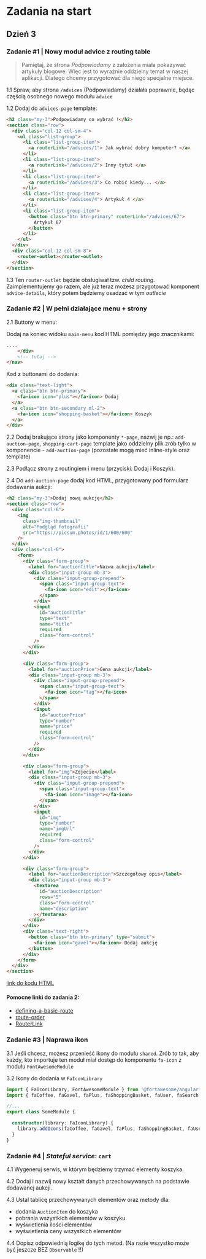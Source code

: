 # Zadania na start
## Dzień 3

### Zadanie #1 | Nowy moduł advice z routing table
    
> Pamiętaj, że strona _Podpowiadamy_ z założenia miała pokazywać artykuły blogowe. Więc jest to wyraźnie oddzielny temat w naszej aplikacji. Dlatego chcemy przygotować dla niego specjalne miejsce. 

1.1 Spraw, aby strona `/advices` (Podpowiadamy) działała poprawnie, będąc częścią osobnego nowego modułu `advice`

1.2 Dodaj do `advices-page` template:

```html
<h2 class="my-3">Podpowiadamy co wybrać !</h2>
<section class="row">
  <div class="col-12 col-sm-4">
    <ul class="list-group">
      <li class="list-group-item">
        <a routerLink="/advices/1"> Jak wybrać dobry komputer? </a>
      </li>
      <li class="list-group-item">
        <a routerLink="/advices/2"> Inny tytuł </a>
      </li>
      <li class="list-group-item">
        <a routerLink="/advices/3"> Co robić kiedy... </a>
      </li>
      <li class="list-group-item">
        <a routerLink="/advices/4"> Artykuł 4 </a>
      </li>
      <li class="list-group-item">
        <button class="btn btn-primary" routerLink="/advices/67">
          Artykuł 67
        </button>
      </li>
    </ul>
  </div>
  <div class="col-12 col-sm-8">
    <router-outlet></router-outlet>
  </div>
</section>
```
      
1.3 Ten `router-outlet` będzie obsługiwał tzw. _child routing_. Zaimplementujemy go razem, ale już teraz możesz przygotować komponent `advice-details`, który potem będziemy osadzać w tym _outlecie_


### Zadanie #2 | W pełni działające menu + strony

2.1 Buttony w menu:

Dodaj na koniec widoku `main-menu` kod HTML pomiędzy jego znacznikami:
```html
....
    </div>
    <!-- tutaj -->
</nav>
```
Kod z buttonami do dodania:
```html
<div class="text-light">
  <a class="btn btn-primary">
    <fa-icon icon="plus"></fa-icon> Dodaj
  </a>
  <a class="btn btn-secondary ml-2">
    <fa-icon icon="shopping-basket"></fa-icon> Koszyk
  </a>
</div>
```

2.2 Dodaj brakujące strony jako komponenty `*-page`, nazwij je np.: `add-auction-page`, `shopping-cart-page`
template jako oddzielny plik zrób tylko w komponencie - `add-auction-page`
(pozostałe mogą mieć inline-style oraz template)

2.3 Podłącz strony z routingiem i menu (przyciski: Dodaj i Koszyk).

2.4 Do `add-auction-page` dodaj kod HTML, przygotowany pod formularz dodawania aukcji:

```html
<h2 class="my-3">Dodaj nową aukcję</h2>
<section class="row">
  <div class="col-6">
    <img
      class="img-thumbnail"
      alt="Podgląd fotografii"
      src="https://picsum.photos/id/1/600/600"
    />
  </div>
  <div class="col-6">
    <form>
      <div class="form-group">
        <label for="auctionTitle">Nazwa aukcji</label>
        <div class="input-group mb-3">
          <div class="input-group-prepend">
            <span class="input-group-text">
              <fa-icon icon="edit"></fa-icon>
            </span>
          </div>
          <input
            id="auctionTitle"
            type="text"
            name="title"
            required
            class="form-control"
          />
        </div>
      </div>

      <div class="form-group">
        <label for="auctionPrice">Cena aukcji</label>
        <div class="input-group mb-3">
          <div class="input-group-prepend">
            <span class="input-group-text">
              <fa-icon icon="tag"></fa-icon>
            </span>
          </div>
          <input
            id="auctionPrice"
            type="number"
            name="price"
            required
            class="form-control"
          />
        </div>
      </div>

      <div class="form-group">
        <label for="img">Zdjecie</label>
        <div class="input-group mb-3">
          <div class="input-group-prepend">
            <span class="input-group-text">
              <fa-icon icon="image"></fa-icon>
            </span>
          </div>
          <input
            id="img"
            type="number"
            name="imgUrl"
            required
            class="form-control"
          />
        </div>
      </div>

      <div class="form-group">
        <label for="auctionDescription">Szczegółowy opis</label>
        <div class="input-group mb-3">
          <textarea
            id="auctionDescription"
            rows="5"
            class="form-control"
            name="description"
          ></textarea>
        </div>
      </div>
      <div class="text-right">
        <button class="btn btn-primary" type="submit">
          <fa-icon icon="gavel"></fa-icon> Dodaj aukcję
        </button>
      </div>
    </form>
  </div>
</section>
```
[link do kodu HTML](https://codesandbox.io/s/auction-portal-htmls-ulkx1?file=/add-auction-page.html:0-2170)

#### Pomocne linki do zadania 2:
- [defining-a-basic-route](https://angular.io/guide/router#defining-a-basic-route)
- [route-order](https://angular.io/guide/router#route-order)
- [RouterLink](https://angular.io/api/router/RouterLink#description)

### Zadanie #3 | Naprawa ikon
   
3.1 Jeśli chcesz, możesz przenieść ikony do modułu `shared`. Zrób to tak, aby każdy, kto importuje ten moduł miał dostęp do komponentu `fa-icon` z modułu `FontAwesomeModule`

3.2 Ikony do dodania w `FaIconLibrary`

```typescript
import { FaIconLibrary, FontAwesomeModule } from '@fortawesome/angular-fontawesome'
import { faCoffee, faGavel, faPlus, faShoppingBasket, faUser, faSearch, faCartPlus, faEdit, faTag, faImage } from '@fortawesome/free-solid-svg-icons';

//...
export class SomeModule {

  constructor(library: FaIconLibrary) {
    library.addIcons(faCoffee, faGavel, faPlus, faShoppingBasket, faUser, faSearch, faCartPlus, faEdit, faTag, faImage)
  }
}
```

### Zadanie #4 | _Stateful service_: `cart`

4.1 Wygeneruj serwis, w którym będziemy trzymać elementy koszyka.

4.2 Dodaj i nazwij nowy kształt danych przechowywanych na podstawie dodawanej aukcji.

4.3 Ustal tablicę przechowywanych elementów oraz metody dla:
  - dodania `AuctionItem` do koszyka
  - pobrania wszystkich elementów w koszyku
  - wyświetlenia ilości elementów
  - wyświetlenia ceny wszystkich elementów

4.4 Dopisz odpowiednią logikę do tych metod. (Na razie wszystko może być jeszcze BEZ `Observable` !!)


